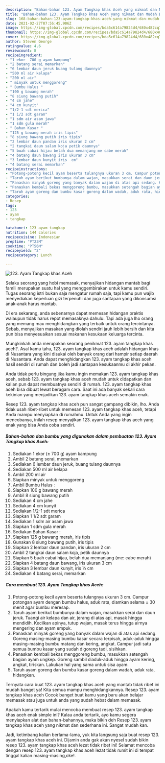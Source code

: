 ```yaml
---
description: "Bahan-bahan 123. Ayam Tangkap khas Aceh yang nikmat dan Mudah Dibuat"
title: "Bahan-bahan 123. Ayam Tangkap khas Aceh yang nikmat dan Mudah Dibuat"
slug: 168-bahan-bahan-123-ayam-tangkap-khas-aceh-yang-nikmat-dan-mudah-dibuat
date: 2021-02-27T07:56:45.906Z
image: https://img-global.cpcdn.com/recipes/bda5c614a79824d4/680x482cq70/123-ayam-tangkap-khas-aceh-foto-resep-utama.jpg
thumbnail: https://img-global.cpcdn.com/recipes/bda5c614a79824d4/680x482cq70/123-ayam-tangkap-khas-aceh-foto-resep-utama.jpg
cover: https://img-global.cpcdn.com/recipes/bda5c614a79824d4/680x482cq70/123-ayam-tangkap-khas-aceh-foto-resep-utama.jpg
author: Steven George
ratingvalue: 4.6
reviewcount: 8
recipeingredient:
- "1 ekor  700 g ayam kampung"
- "2 batang serai memarkan"
- "6 lembar daun jeruk buang tulang daunnya"
- "500 ml air kelapa"
- "200 ml air"
- " minyak untuk menggoreng"
- " Bumbu Halus "
- "100 g bawang merah"
- "8 siung bawang putih"
- "4 cm jahe"
- "4 cm kunyit"
- "1/2-1 sdt merica"
- "1 1/2 sdt garam"
- "1 sdm air asam jawa"
- "1 sdm gula merah"
- " Bahan Kasar "
- "125 g bawang merah iris tipis"
- "8 siung bawang putih iris tipis"
- "2 lembar daun pandan iris ukuran 2 cm"
- "2 tangkai daun salam koja petik daunnya"
- "5 buah cabai hijau belah dua memanjang me cabe merah"
- "4 batang daun bawang iris ukuran 3 cm"
- "3 lembar daun kunyit iris  cm"
- "4 batang serai memarkan"
recipeinstructions:
- "Potong-potong kecil ayam beserta tulangnya ukuran 3 cm. Campur potongan ayam dengan bumbu halus, aduk rata, diamkan selama ± 30 menit agar bumbu meresap."
- "Taruh ayam berikut bumbunya dalam wajan, masukkan serai dan daun jeruk. Tuangi air kelapa dan air, jerang di atas api, masak hingga mendidih. Kecilkan apinya, tutup wajan, masak terus hingga airnya mengering dan ayam empuk."
- "Panaskan minyak goreng yang banyak dalam wajan di atas api sedang. Goreng masing-masing bumbu kasar secara terpisah, aduk-aduk hingga masing-masing bumbu matang dan kering, angkat. Campur jadi satu semua bumbu kasar yang sudah digoreng tadi, sisihkan."
- "Panaskan kembali bekas menggoreng bumbu, masukkan setengah bagian ayam ungkep. Goreng sambil diaduk-aduk hingga ayam kering, angkat, tiriskan. Lakukan hal yang sama untuk sisa ayam."
- "Taruh ayam goreng dan bumbu kasar goreng dalam wadah, aduk rata, hidangkan."
categories:
- Resep
tags:
- 123
- ayam
- tangkap

katakunci: 123 ayam tangkap 
nutrition: 144 calories
recipecuisine: Indonesian
preptime: "PT23M"
cooktime: "PT56M"
recipeyield: "2"
recipecategory: Lunch

---
```



![123. Ayam Tangkap khas Aceh](https://img-global.cpcdn.com/recipes/bda5c614a79824d4/680x482cq70/123-ayam-tangkap-khas-aceh-foto-resep-utama.jpg)

Selaku seorang yang hobi memasak, menyajikan hidangan mantab bagi famili merupakan suatu hal yang menggembirakan untuk kamu sendiri. Tugas seorang istri bukan saja mengatur rumah saja, tapi kamu pun wajib menyediakan keperluan gizi terpenuhi dan juga santapan yang dikonsumsi anak-anak harus mantab.

Di era  sekarang, anda sebenarnya dapat memesan hidangan praktis walaupun tidak harus repot memasaknya dahulu. Tapi ada juga lho orang yang memang mau menghidangkan yang terbaik untuk orang tercintanya. Sebab, menyajikan masakan yang diolah sendiri jauh lebih bersih dan kita pun bisa menyesuaikan sesuai makanan kesukaan keluarga tercinta. 



Mungkinkah anda merupakan seorang penikmat 123. ayam tangkap khas aceh?. Asal kamu tahu, 123. ayam tangkap khas aceh adalah hidangan khas di Nusantara yang kini disukai oleh banyak orang dari hampir setiap daerah di Nusantara. Anda dapat menghidangkan 123. ayam tangkap khas aceh hasil sendiri di rumah dan boleh jadi santapan kesukaanmu di akhir pekan.

Anda tidak perlu bingung jika kamu ingin memakan 123. ayam tangkap khas aceh, sebab 123. ayam tangkap khas aceh mudah untuk didapatkan dan kalian pun dapat membuatnya sendiri di rumah. 123. ayam tangkap khas aceh bisa dibuat lewat beragam cara. Saat ini ada banyak sekali cara kekinian yang menjadikan 123. ayam tangkap khas aceh semakin enak.

Resep 123. ayam tangkap khas aceh pun sangat gampang dibikin, lho. Anda tidak usah ribet-ribet untuk memesan 123. ayam tangkap khas aceh, tetapi Anda mampu menyiapkan di rumahmu. Untuk Anda yang ingin mencobanya, inilah resep menyajikan 123. ayam tangkap khas aceh yang enak yang bisa Anda coba sendiri.

<!--inarticleads1-->

##### Bahan-bahan dan bumbu yang digunakan dalam pembuatan 123. Ayam Tangkap khas Aceh:

1. Sediakan 1 ekor (± 700 g) ayam kampung
1. Ambil 2 batang serai, memarkan
1. Sediakan 6 lembar daun jeruk, buang tulang daunnya
1. Sediakan 500 ml air kelapa
1. Ambil 200 ml air
1. Siapkan  minyak untuk menggoreng
1. Ambil  Bumbu Halus :
1. Siapkan 100 g bawang merah
1. Ambil 8 siung bawang putih
1. Sediakan 4 cm jahe
1. Sediakan 4 cm kunyit
1. Sediakan 1/2-1 sdt merica
1. Siapkan 1 1/2 sdt garam
1. Sediakan 1 sdm air asam jawa
1. Siapkan 1 sdm gula merah
1. Sediakan  Bahan Kasar :
1. Siapkan 125 g bawang merah, iris tipis
1. Gunakan 8 siung bawang putih, iris tipis
1. Siapkan 2 lembar daun pandan, iris ukuran 2 cm
1. Ambil 2 tangkai daun salam koja, petik daunnya
1. Siapkan 5 buah cabai hijau, belah dua memanjang (me: cabe merah)
1. Siapkan 4 batang daun bawang, iris ukuran 3 cm
1. Siapkan 3 lembar daun kunyit, iris ½ cm
1. Sediakan 4 batang serai, memarkan




<!--inarticleads2-->

##### Cara membuat 123. Ayam Tangkap khas Aceh:

1. Potong-potong kecil ayam beserta tulangnya ukuran 3 cm. Campur potongan ayam dengan bumbu halus, aduk rata, diamkan selama ± 30 menit agar bumbu meresap.
1. Taruh ayam berikut bumbunya dalam wajan, masukkan serai dan daun jeruk. Tuangi air kelapa dan air, jerang di atas api, masak hingga mendidih. Kecilkan apinya, tutup wajan, masak terus hingga airnya mengering dan ayam empuk.
1. Panaskan minyak goreng yang banyak dalam wajan di atas api sedang. Goreng masing-masing bumbu kasar secara terpisah, aduk-aduk hingga masing-masing bumbu matang dan kering, angkat. Campur jadi satu semua bumbu kasar yang sudah digoreng tadi, sisihkan.
1. Panaskan kembali bekas menggoreng bumbu, masukkan setengah bagian ayam ungkep. Goreng sambil diaduk-aduk hingga ayam kering, angkat, tiriskan. Lakukan hal yang sama untuk sisa ayam.
1. Taruh ayam goreng dan bumbu kasar goreng dalam wadah, aduk rata, hidangkan.




Ternyata cara buat 123. ayam tangkap khas aceh yang mantab tidak ribet ini mudah banget ya! Kita semua mampu menghidangkannya. Resep 123. ayam tangkap khas aceh Cocok banget buat kamu yang baru akan belajar memasak atau juga untuk anda yang sudah hebat dalam memasak.

Apakah kamu tertarik mulai mencoba membuat resep 123. ayam tangkap khas aceh enak simple ini? Kalau anda tertarik, ayo kamu segera menyiapkan alat dan bahan-bahannya, maka bikin deh Resep 123. ayam tangkap khas aceh yang nikmat dan sederhana ini. Sangat mudah kan. 

Jadi, ketimbang kalian berlama-lama, yuk kita langsung saja buat resep 123. ayam tangkap khas aceh ini. Dijamin anda gak akan nyesel sudah bikin resep 123. ayam tangkap khas aceh lezat tidak ribet ini! Selamat mencoba dengan resep 123. ayam tangkap khas aceh lezat tidak rumit ini di tempat tinggal kalian masing-masing,oke!.

